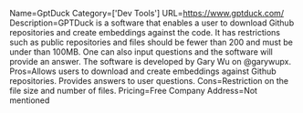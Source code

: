 Name=GptDuck
Category=['Dev Tools']
URL=https://www.gptduck.com/
Description=GPTDuck is a software that enables a user to download Github repositories and create embeddings against the code. It has restrictions such as public repositories and files should be fewer than 200 and must be under than 100MB. One can also input questions and the software will provide an answer. The software is developed by Gary Wu on @garywupx.
Pros=Allows users to download and create embeddings against Github repositories. Provides answers to user questions.
Cons=Restriction on the file size and number of files.
Pricing=Free
Company Address=Not mentioned
